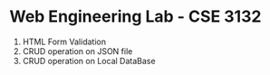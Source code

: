 # Web Engineering Lab - CSE 3132

1. HTML Form Validation
2. CRUD operation on JSON file
3. CRUD operation on Local DataBase
